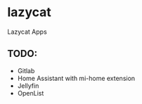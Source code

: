 # lazycat

Lazycat Apps

## TODO:

- Gitlab
- Home Assistant with mi-home extension
- Jellyfin
- OpenList
